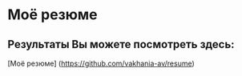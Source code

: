 # Моё резюме

## Результаты Вы можете посмотреть здесь:

[Моё резюме] (https://github.com/vakhania-av/resume)
